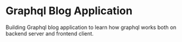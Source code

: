 # Graphql Blog Application

Building Graphql blog application to learn how graphql works both on backend server and frontend client.
